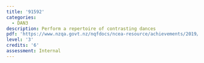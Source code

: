 ```yaml
---
title: '91592'
categories:
  - DAN3
description: Perform a repertoire of contrasting dances
pdf: 'https://www.nzqa.govt.nz/nqfdocs/ncea-resource/achievements/2019/as91592.pdf'
level: '3'
credits: '6'
assessment: Internal
---
```


